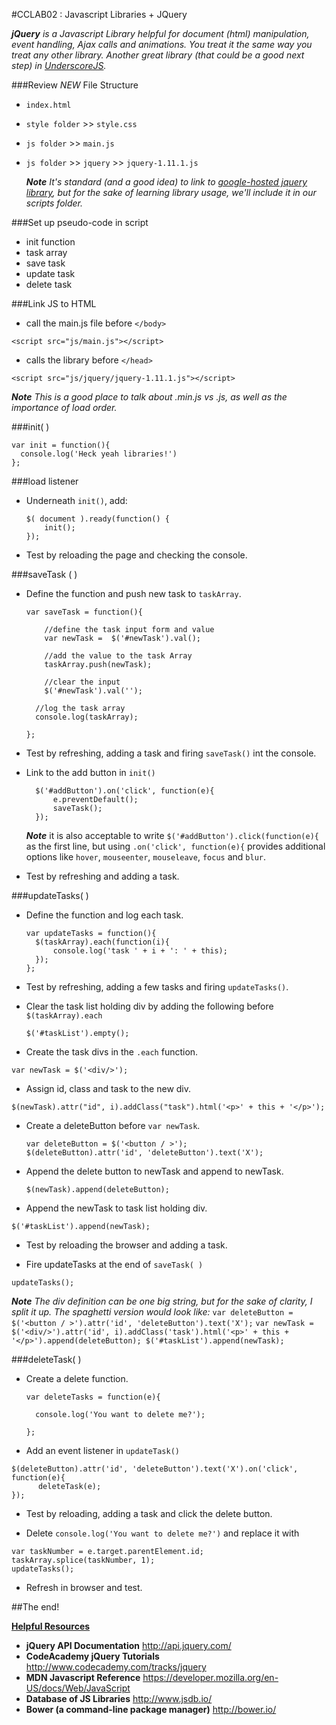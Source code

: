 #CCLAB02 : Javascript Libraries + JQuery

***jQuery*** *is a Javascript Library helpful for document (html) manipulation, event handling, Ajax calls and animations. You treat it the same way you treat any other library. Another great library (that could be a good next step) in <a href="http://underscorejs.org/">UnderscoreJS</a>.*

###Review *NEW* File Structure
+ `index.html`
+ `style folder` >> `style.css`
+ `js folder` >> `main.js`
+ `js folder` >> `jquery` >> `jquery-1.11.1.js`

  ***Note*** *It's standard (and a good idea) to link to <a href="https://ajax.googleapis.com/ajax/libs/jquery/1.11.1/jquery.min.js" target="_blank">google-hosted jquery library</a>, but for the sake of learning library usage, we'll include it in our scripts folder.*


###Set up pseudo-code in script
+ init function
+ task array
+ save task
+ update task
+ delete task


###Link JS to HTML
+ call the main.js file before `</body>`
```
<script src="js/main.js"></script>
```
+ calls the library before `</head>`
```
<script src="js/jquery/jquery-1.11.1.js"></script>
```

  ***Note*** *This is a good place to talk about .min.js vs .js, as well as the importance of load order.*

###init( )
```
var init = function(){
  console.log('Heck yeah libraries!')
};
```
###load listener
+ Underneath `init()`, add:

  ```
  $( document ).ready(function() {
      init();
  });
  ```

+ Test by reloading the page and checking the console.


###saveTask ( )
+ Define the function and push new task to `taskArray`.

  ```
  var saveTask = function(){

      //define the task input form and value
      var newTask =  $('#newTask').val();

      //add the value to the task Array
      taskArray.push(newTask);

      //clear the input
      $('#newTask').val('');

    //log the task array
    console.log(taskArray);

  };

  ```
+ Test by refreshing, adding a  task and firing `saveTask()` int the console.

+ Link to the add button in `init()`

  ```
  	$('#addButton').on('click', function(e){
  		e.preventDefault();
  		saveTask();
  	});

  ```
  ***Note*** it is also acceptable to write `$('#addButton').click(function(e){` as the first line, but using `.on('click', function(e){` provides additional options like `hover`, `mouseenter`, `mouseleave`, `focus` and `blur`.

+ Test by refreshing and adding a task.

###updateTasks( )
+ Define the function and log each task.

  ```
  var updateTasks = function(){
  	$(taskArray).each(function(i){
  		console.log('task ' + i + ': ' + this);
  	});
  };

  ```

+ Test by refreshing, adding a few tasks and firing `updateTasks()`.

+ Clear the task list holding div by adding the following before `$(taskArray).each`

  ```
  $('#taskList').empty();
  ```
+ Create the task divs in the `.each` function.
```
var newTask = $('<div/>');
```
+ Assign id, class and task to the new div.
```
$(newTask).attr("id", i).addClass("task").html('<p>' + this + '</p>');
```

+ Create a deleteButton before `var newTask`.

  ```
  var deleteButton = $('<button / >');
  $(deleteButton).attr('id', 'deleteButton').text('X');

  ```
+ Append the delete button to newTask and append to newTask.

  ```
  $(newTask).append(deleteButton);
  ```
+ Append the newTask to task list holding div.
```
$('#taskList').append(newTask);
```

+ Test by reloading the browser and adding a task.

+ Fire updateTasks at the end of `saveTask( )`
```
updateTasks();
```

***Note*** *The div definition can be one big string, but for the sake of clarity, I split it up. The spaghetti version would look like:*
`
var deleteButton = $('<button / >').attr('id', 'deleteButton').text('X');
`
`
var newTask = $('<div/>').attr('id', i).addClass('task').html('<p>' + this + '</p>').append(deleteButton);
$('#taskList').append(newTask);
`


###deleteTask( )


+ Create a delete function.

  ```
  var deleteTasks = function(e){

  	console.log('You want to delete me?');

  };
  ```
+ Add an event listener in `updateTask()`
```
$(deleteButton).attr('id', 'deleteButton').text('X').on('click', function(e){
      deleteTask(e);
});
```

+ Test by reloading, adding a task and click the delete button.

+ Delete `console.log('You want to delete me?')` and replace it with
```
var taskNumber = e.target.parentElement.id;
taskArray.splice(taskNumber, 1);
updateTasks();
```
+ Refresh in browser and test.

##The end!


<u>**Helpful Resources**</u>
+ **jQuery API Documentation** http://api.jquery.com/
+ **CodeAcademy jQuery Tutorials** http://www.codecademy.com/tracks/jquery
+ **MDN Javascript Reference** https://developer.mozilla.org/en-US/docs/Web/JavaScript
+ **Database of JS Libraries** http://www.jsdb.io/
+ **Bower (a command-line package manager)** http://bower.io/
